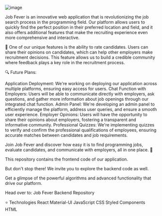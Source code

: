 ![image](https://github.com/reizergrzegorz/JobFever-frontend/assets/100795534/6b3a5af7-a49c-4995-83ff-d49e9f580bd8)

Job Fever is an innovative web application that is revolutionizing the job search process in the programming field. Our platform allows users to quickly find the perfect position in their preferred location and field, and it also offers additional features that make the recruiting experience even more comprehensive and interactive.


🌟 One of our unique features is the ability to rate candidates. Users can share their opinions on candidates, which can help other employers make recruitment decisions. This feature allows us to build a credible community where feedback plays a key role in the recruitment process.


🔍 Future Plans:

Application Deployment: We're working on deploying our application across multiple platforms, ensuring easy access for users.
Chat Function with Employers: Users will be able to communicate directly with employers, ask questions, and gather more information about job openings through our integrated chat function.
Admin Panel: We're developing an admin panel to efficiently manage the platform, address user queries, and ensure a smooth user experience.
Employer Opinions: Users will have the opportunity to share their opinions about employers, fostering a transparent and informative community.
Professional Quizzes: We're implementing quizzes to verify and confirm the professional qualifications of employees, ensuring accurate matches between candidates and job requirements.



Join Job Fever and discover how easy it is to find programming jobs, evaluate candidates, and communicate with employers, all in one place. 💼




This repository contains the frontend code of our application.

But don't stop there! We invite you to explore the backend code as well.

Get a glimpse of the powerful algorithms and advanced functionality that drive our platform.

Head over to: Job Fever Backend Repository

⭐ Technologies
React
Material-UI
JavaScript
CSS
Styled Components
HTML

